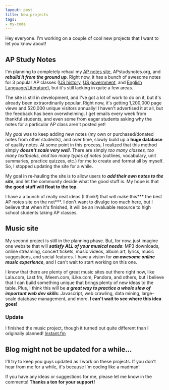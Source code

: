 ```yaml
---
layout: post
title: New projects
tags:
- my-code
---
```


Hey everyone. I'm working on a couple of cool new projects that I want to let you know about!

## AP Study Notes

I'm planning to completely rehaul my [AP notes site](http://www.apstudynotes.org/), APstudynotes.org, and ***rebuild it from the ground up***. Right now, it has a bunch of awesome notes for 3 popular AP classes ([US history](http://www.apstudynotes.org/us-history/ "AP US history notes"), [US government](http://www.apstudynotes.org/us-government/ "AP US government notes"), and [English Language/Literature](http://www.apstudynotes.org/english/ "AP english notes")), but it's still lacking in quite a few areas.

The site is still in development, and I've got a lot of work to do on it, but it's already been extraordinarily popular. Right now, it's getting 1,200,000 page views and 520,000 unique visitors annually! I haven't advertised it at all, but the feedback has been overwhelming. I get emails every week from thankful students, and even some from eager students asking why the notes for a particular AP class aren't posted yet!

My *goal* was to keep adding new notes (my own or purchased/donated notes from other students), and over time, slowly build up a **huge database** of quality notes. At some point in this process, I realized that this method simply ***doesn't scale very well***. There are simply *too many classes, too many textbooks, and too many types of notes* (outlines, vocabulary, unit summaries, practice quizzes, etc.) for me to create and format all by myself. So, I stopped updating the site for a while.

My goal in re-hauling the site is to allow users to ***add their own notes to the site***, and let the community decide what the good stuff is. My hope is that **the good stuff will float to the top**.

I have a a bunch of really neat ideas (I think!) that will make this*** the best AP notes site on the net***. I don't want to divulge too much here, but I believe that when it's finished, it will be an invaluable resource to high school students taking AP classes.

## Music site

My second project is still in the planning phase. But, for now, just imagine one website that will ***satisfy ALL of your musical needs***: MP3 downloads, online streaming, concert tickets, music videos, album art, lyrics, music suggestions, and social features. I have a vision for ***an awesome online music experience***, and I can't wait to start working on this one.

I know that there are plenty of great music sites out there right now, like Lala.com, Last.fm, iMeem.com, iLike.com, Pandora, and others, but I believe that I can build something unique that brings plenty of new ideas to the table. Plus, I think this will be ***a great way to practice a whole slew of important web dev skills***: Javascript, web crawling, data mining, large-scale database management, and more. **I can't wait to see where this idea goes!**

### Update

I finished the music project, though it turned out quite different than I originally planned! [Instant.fm](http://instant.fm)

## Blog might not be updated for a while...

I'll try to keep you guys updated as I work on these projects. If you don't hear from me for a while, it's because I'm coding like a madman!

If you have any ideas or suggestions for me, please let me know in the comments! **Thanks a ton for your support!**